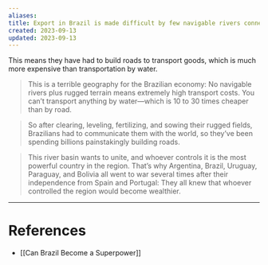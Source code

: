 ```yaml
---
aliases: 
title: Export in Brazil is made difficult by few navigable rivers connected to the coast
created: 2023-09-13
updated: 2023-09-13
---
```

This means they have had to build roads to transport goods, which is much more expensive than transportation by water.

> This is a terrible geography for the Brazilian economy: No navigable rivers plus rugged terrain means extremely high transport costs. You can’t transport anything by water—which is 10 to 30 times cheaper than by road.

> So after clearing, leveling, fertilizing, and sowing their rugged fields, Brazilians had to communicate them with the world, so they’ve been spending billions painstakingly building roads.

> This river basin wants to unite, and whoever controls it is the most powerful country in the region. That’s why Argentina, Brazil, Uruguay, Paraguay, and Bolivia all went to war several times after their independence from Spain and Portugal: They all knew that whoever controlled the region would become wealthier.

---
# References
* [[Can Brazil Become a Superpower]]